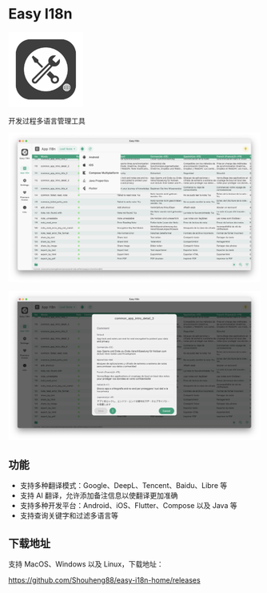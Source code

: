 # Easy I18n

<img src="res/icon_256x256.png" width=150>

开发过程多语言管理工具

![](res/Screenshot%202025-10-30%20at%2013.16.29.png)

![](res/Screenshot%202025-10-30%20at%2013.16.18.png)

## 功能

- 支持多种翻译模式：Google、DeepL、Tencent、Baidu、Libre 等
- 支持 AI 翻译，允许添加备注信息以使翻译更加准确
- 支持多种开发平台：Android、iOS、Flutter、Compose 以及 Java 等
- 支持查询关键字和过滤多语言等

## 下载地址

支持 MacOS、Windows 以及 Linux，下载地址：

https://github.com/Shouheng88/easy-i18n-home/releases
